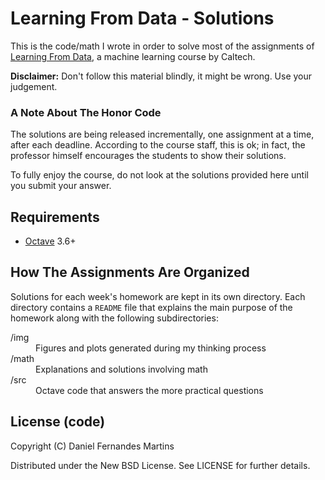 # Learning From Data - Solutions

This is the code/math I wrote in order to solve most of the assignments of
[Learning From Data](https://www.edx.org/course/caltechx/cs1156x/learning-data/1120),
a machine learning course by Caltech.

**Disclaimer:** Don't follow this material blindly, it might be wrong. Use
your judgement.

### A Note About The Honor Code

The solutions are being released incrementally, one assignment at a time,
after each deadline. According to the course staff, this is ok; in fact, the
professor himself encourages the students to show their solutions.

To fully enjoy the course, do not look at the solutions provided here until you
submit your answer.

## Requirements

* [Octave](http://www.gnu.org/software/octave/) 3.6+

## How The Assignments Are Organized

Solutions for each week's homework are kept in its own directory. Each directory
contains a `README` file that explains the main purpose of the homework along
with the following subdirectories:

<dl>
  <dt>/img</dt>
  <dd>Figures and plots generated during my thinking process</dd>
  <dt>/math</dt>
  <dd>Explanations and solutions involving math</dd>
  <dt>/src</dt>
  <dd>Octave code that answers the more practical questions</dd>
</dl>

## License (code)

Copyright (C) Daniel Fernandes Martins

Distributed under the New BSD License. See LICENSE for further details.
